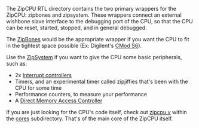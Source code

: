 The ZipCPU RTL directory contains the two primary wrappers for the ZipCPU:
zipbones and zipsystem.  These wrappers connect an external wishbone slave
interface to the debugging port of the CPU, so that the CPU can be reset,
started, stopped, and in general debugged.

The [ZipBones](./zipbones.v) would be the appropriate wrapper if you want the
CPU to fit in the tightest space possible (Ex: Digilent's [CMod
S6](https://github.com/ZipCPU/s6soc)).

Use the [ZipSystem](./zipsystem.v) if you want to give the CPU some
basic peripherals, such as:

- 2x [Interrupt controllers](./peripherals/icontrol.v)
- Timers, and an experimental timer called zipjiffies that's been with the
  CPU for some time
- Performance counters, to measure your performance
- A [Direct Memory Access Controller](./peripherals/wbdmac.v)

If you are just looking for the CPU's code itself, check out
[zipcpu.v](https://github.com/ZipCPU/zipcpu/blob/master/rtl/cores/zipcpu.v)
within the
[cores](https://github.com/ZipCPU/zipcpu/tree/master/rtl/cores) subdirectory.
That's of the main core of the ZipCPU itself.

